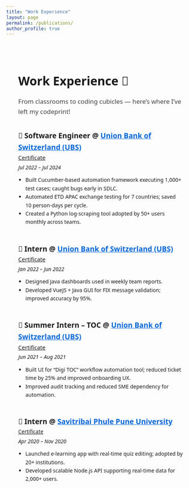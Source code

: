 ```yaml
---
title: "Work Experience"
layout: page
permalink: /publications/
author_profile: true
---
```


<div style="max-width: 900px; margin: auto; padding: 2rem; font-family: system-ui, sans-serif; line-height: 1.6;">

  <h1 style="font-size: 2rem; margin-bottom: 0.5rem;">Work Experience 💼</h1>
  <p style="font-size: 1.05rem; color: #444; margin-bottom: 2.2rem;">
    From classrooms to coding cubicles — here’s where I’ve left my codeprint!
  </p>

  <!-- SDE -->
  <div style="margin-bottom: 2.8rem;">
    <div style="display: flex; justify-content: space-between; align-items: baseline; flex-wrap: wrap;">
      <h3 style="margin: 0; font-size: 1.2rem; font-weight: 600;">
        🧾 Software Engineer @ 
        <a href="https://www.ubs.com/global/en.html" target="_blank" style="color: #0366d6;">Union Bank of Switzerland (UBS)</a>
      </h3>
      <a href="/salonigandhi.github.io/files/Certificate_of_Service.pdf" target="_blank" style="font-size: 0.95rem;">Certificate</a>
    </div>
    <p style="margin: 0.2rem 0 0.7rem;"><em>Jul 2022 – Jul 2024</em></p>
    <ul style="margin: 0; padding-left: 1.2rem;">
      <li>Built Cucumber-based automation framework executing 1,000+ test cases; caught bugs early in SDLC.</li>
      <li>Automated ETD APAC exchange testing for 7 countries; saved 10 person-days per cycle.</li>
      <li>Created a Python log-scraping tool adopted by 50+ users monthly across teams.</li>
    </ul>
  </div>

  <!-- Intern -->
  <div style="margin-bottom: 2.8rem;">
    <div style="display: flex; justify-content: space-between; align-items: baseline; flex-wrap: wrap;">
      <h3 style="margin: 0; font-size: 1.2rem; font-weight: 600;">
        🧾 Intern @ 
        <a href="https://www.ubs.com/global/en.html" target="_blank" style="color: #0366d6;">Union Bank of Switzerland (UBS)</a>
      </h3>
      <a href="/salonigandhi.github.io/files/Semester_Intern.pdf" target="_blank" style="font-size: 0.95rem;">Certificate</a>
    </div>
    <p style="margin: 0.2rem 0 0.7rem;"><em>Jan 2022 – Jun 2022</em></p>
    <ul style="margin: 0; padding-left: 1.2rem;">
      <li>Designed Java dashboards used in weekly team reports.</li>
      <li>Developed VueJS + Java GUI for FIX message validation; improved accuracy by 95%.</li>
    </ul>
  </div>

  <!-- Summer Intern -->
  <div style="margin-bottom: 2.8rem;">
    <div style="display: flex; justify-content: space-between; align-items: baseline; flex-wrap: wrap;">
      <h3 style="margin: 0; font-size: 1.2rem; font-weight: 600;">
        🧾 Summer Intern – TOC @ 
        <a href="https://www.ubs.com/global/en.html" target="_blank" style="color: #0366d6;">Union Bank of Switzerland (UBS)</a>
      </h3>
      <a href="/salonigandhi.github.io/files/Summer_Intern.pdf" target="_blank" style="font-size: 0.95rem;">Certificate</a>
    </div>
    <p style="margin: 0.2rem 0 0.7rem;"><em>Jun 2021 – Aug 2021</em></p>
    <ul style="margin: 0; padding-left: 1.2rem;">
      <li>Built UI for “Digi TOC” workflow automation tool; reduced ticket time by 25% and improved onboarding UX.</li>
      <li>Improved audit tracking and reduced SME dependency for automation.</li>
    </ul>
  </div>

  <!-- Savitribai Phule University -->
  <div>
    <div style="display: flex; justify-content: space-between; align-items: baseline; flex-wrap: wrap;">
      <h3 style="margin: 0; font-size: 1.2rem; font-weight: 600;">
        🧾 Intern @ 
        <a href="http://www.unipune.ac.in/" target="_blank" style="color: #0366d6;">Savitribai Phule Pune University</a>
      </h3>
      <a href="/files/Certificate_of_Service.pdf" target="_blank">Certificate</a>
    </div>
    <p style="margin: 0.2rem 0 0.7rem;"><em>Apr 2020 – Nov 2020</em></p>
    <ul style="margin: 0; padding-left: 1.2rem;">
      <li>Launched e-learning app with real-time quiz editing; adopted by 20+ institutions.</li>
      <li>Developed scalable Node.js API supporting real-time data for 2,000+ users.</li>
    </ul>
  </div>

</div>
